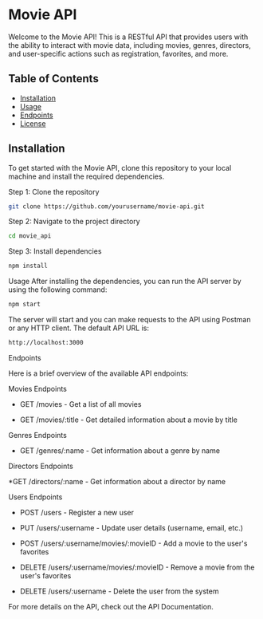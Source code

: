 # Movie API

Welcome to the Movie API! This is a RESTful API that provides users with the ability to interact with movie data, including movies, genres, directors, and user-specific actions such as registration, favorites, and more.

## Table of Contents

- [Installation](#installation)
- [Usage](#usage)
- [Endpoints](#endpoints)
- [License](#license)

## Installation

To get started with the Movie API, clone this repository to your local machine and install the required dependencies.

Step 1: Clone the repository

```bash
git clone https://github.com/yourusername/movie-api.git
```
Step 2: Navigate to the project directory

```bash
cd movie_api
```
Step 3: Install dependencies

```bash
npm install
```
Usage
After installing the dependencies, you can run the API server by using the following command:

```bash
npm start
```

The server will start and you can make requests to the API using Postman or any HTTP client. The default API URL is:

```bash
http://localhost:3000
```
Endpoints

Here is a brief overview of the available API endpoints:

Movies Endpoints

* GET /movies - Get a list of all movies

* GET /movies/:title - Get detailed information about a movie by title

Genres Endpoints

* GET /genres/:name - Get information about a genre by name

Directors Endpoints

*GET /directors/:name - Get information about a director by name

Users Endpoints

* POST /users - Register a new user

* PUT /users/:username - Update user details (username, email, etc.)

* POST /users/:username/movies/:movieID - Add a movie to the user's favorites

* DELETE /users/:username/movies/:movieID - Remove a movie from the user's favorites

* DELETE /users/:username - Delete the user from the system

For more details on the API, check out the API Documentation.





